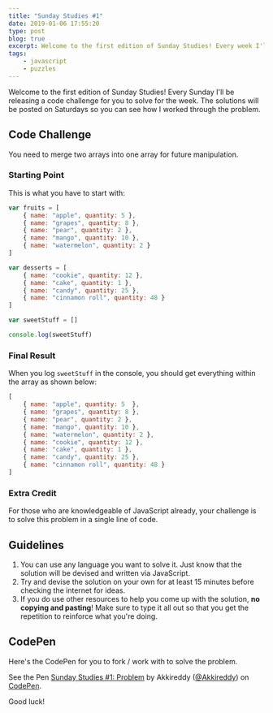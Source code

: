 ```yaml
---
title: "Sunday Studies #1"
date: 2019-01-06 17:55:20
type: post
blog: true
excerpt: Welcome to the first edition of Sunday Studies! Every week I'll be releasing a code challenge for you to solve for the week. The solution will be posted on Saturdays so you can see how I worked through the problem.
tags:
    - javascript
    - puzzles
---
```


Welcome to the first edition of Sunday Studies! Every Sunday I'll be releasing a code challenge for you to solve for the week. The solutions will be posted on Saturdays so you can see how I worked through the problem.

## Code Challenge

You need to merge two arrays into one array for future manipulation. 

### Starting Point

This is what you have to start with:

```js
var fruits = [
    { name: "apple", quantity: 5 },
    { name: "grapes", quantity: 8 },
    { name: "pear", quantity: 2 },
    { name: "mango", quantity: 10 },
    { name: "watermelon", quantity: 2 }
]

var desserts = [
    { name: "cookie", quantity: 12 },
    { name: "cake", quantity: 1 },
    { name: "candy", quantity: 25 },
    { name: "cinnamon roll", quantity: 48 }
]

var sweetStuff = []

console.log(sweetStuff)
```

### Final Result

When you log `sweetStuff` in the console, you should get everything within the array as shown below:

```js
[
    { name: "apple", quantity: 5  },
    { name: "grapes", quantity: 8 },
    { name: "pear", quantity: 2 },
    { name: "mango", quantity: 10 },
    { name: "watermelon", quantity: 2 },
    { name: "cookie", quantity: 12 },
    { name: "cake", quantity: 1 },
    { name: "candy", quantity: 25 },
    { name: "cinnamon roll", quantity: 48 }
]
```

### Extra Credit

For those who are knowledgeable of JavaScript already, your challenge is to solve this problem in a single line of code.

## Guidelines

1. You can use any language you want to solve it. Just know that the solution will be devised and written via JavaScript.
1. Try and devise the solution on your own for at least 15 minutes before checking the internet for ideas.
1. If you do use other resources to help you come up with the solution, **no copying and pasting**! Make sure to type it all out so that you get the repetition to reinforce what you're doing.

## CodePen

Here's the CodePen for you to fork / work with to solve the problem.

<p data-height="365" data-theme-id="0" data-slug-hash="VqxbdZ" data-default-tab="js" data-user="Akkireddy" data-pen-title="Sunday Studies #1: Problem" class="codepen">See the Pen <a href="https://codepen.io/Akkireddy/pen/VqxbdZ/">Sunday Studies #1: Problem</a> by Akkireddy (<a href="https://codepen.io/Akkireddy">@Akkireddy</a>) on <a href="https://codepen.io">CodePen</a>.</p>

Good luck!
